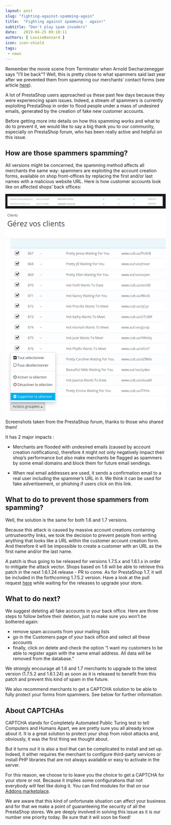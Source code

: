 ```yaml
---
layout: post
slug: "fighting-against-spamming-again"
title:  "Fighting against spamming - again!"
subtitle: "Don't play spam invaders"
date:   2019-04-25 09:10:11
authors: [ LouiseBonnard ]
icon: icon-shield
tags:
 - news
---
```


Remember the movie scene from Terminator when Arnold Swcharzenegger says "I’ll be back"? Well, this is pretty close to what spammers said last year after we prevented them from spamming our merchants’ contact forms (see article [here](http://build.prestashop.com/news/fighting-against-spamming)).

A lot of PrestaShop users approached us these past few days because they were experiencing spam issues. Indeed, a stream of spammers is currently exploiting PrestaShop in order to flood people under a mass of undesired emails, generated by the creation of fake new customer accounts. 

Before getting more into details on how this spamming works and what to do to prevent it, we would like to say a big thank you to our community, especially on PrestaShop forum, who has been really active and helpful on this issue.


## How are those spammers spamming?

All versions might be concerned, the spamming method affects all merchants the same way: spammers are exploiting the account creation forms, available on shop front-offices by replacing the first and/or last names with a malicious website URL. Here is how customer accounts look like on affected shops’ back offices:

![Spam illustration 1](/assets/images/2019/04/spam-emails1.png)

![Spam illustration 2](/assets/images/2019/04/spam-emails2.png)

Screenshots taken from the PrestaShop forum, thanks to those who shared them! 

It has 2 major impacts :

- Merchants are flooded with undesired emails (caused by account creation notifications), therefore it might not only negatively impact their shop’s performance but also make merchants be flagged as spammers by some email domains and block them for future email sendings.

- When real email addresses are used, it sends a confirmation email to a real user including the spammer’s URL in it. We think it can be used for fake advertisement, or phishing if users click on this link.


## What to do to prevent those spammers from spamming?

Well, the solution is the same for both 1.6 and 1.7 versions.

Because this attack is caused by massive account creations containing untrustworthy links, we took the decision to prevent people from writing anything that looks like a URL within the customer account creation form. And therefore it will be impossible to create a customer with an URL as the first name and/or the last name.

A patch is thus going to be released for versions 1.7.5.x and 1.6.1.x in order to mitigate the attack vector. Shops based on 1.6 will be able to retrieve this patch in the next 1.6.1.24 release - PR to come. As for PrestaShop 1.7, it will be included in the forthcoming 1.7.5.2 version. Have a look at the pull request [here](https://github.com/PrestaShop/PrestaShop/pull/13549) while waiting for the releases to upgrade your store.


## What to do next?

We suggest deleting all fake accounts in your back office. Here are three steps to follow before their deletion, just to make sure you won’t be bothered again: 

- remove spam accounts from your mailing lists
- go in the Customers page of your back office and select all these accounts
- finally, click on delete and check the option “I want my customers to be able to register again with the same email address. All data will be removed from the database.”

We strongly encourage all 1.6 and 1.7 merchants to upgrade to the latest version (1.7.5.2 and 1.6.1.24) as soon as it is released to benefit from this patch and prevent this kind of spam in the future. 

We also recommend merchants to get a CAPTCHA solution to be able to fully protect your forms from spammers. See below for further information.

 
## About CAPTCHAs
 
CAPTCHA stands for Completely Automated Public Turing test to tell Computers and Humans Apart, we are pretty sure you all already know about it. It is a great solution to protect your shop from robot attacks and, obviously, it was the first thing we thought about.

But it turns out it is also a tool that can be complicated to install and set up. Indeed, it either requires the merchant to configure third-party services or install PHP libraries that are not always available or easy to activate in the server.

For this reason, we choose to to leave you the choice to get a CAPTCHA for your store or not. Because it implies some configurations that not everybody will feel like doing it. You can find modules for that on our [Addons marketplace](https://addons.prestashop.com/fr/recherche?pab=1&search_query=captcha).


We are aware that this kind of unfortunate situation can affect your business and for that we make a point of guaranteeing the security of all the PrestaShop stores. We are deeply involved in solving this issue as it is our number one priority today. Be sure that it will soon be fixed!
